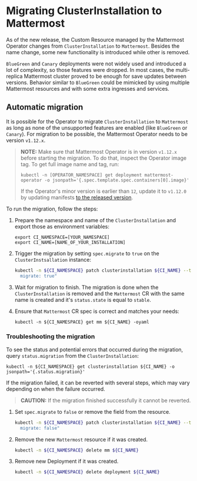 # Migrating ClusterInstallation to Mattermost

As of the new release, the Custom Resource managed by the Mattermost Operator changes from `ClusterInstallation` to `Mattermost`.
Besides the name change, some new functionality is introduced while other is removed.

`BlueGreen` and `Canary` deployments were not widely used and introduced a lot of complexity, so those features were dropped. In most cases, the multi-replica Mattermost cluster proved to be enough for save updates between versions.
Behavior similar to `BlueGreen` could be mimicked by using multiple Mattermost resources and with some extra ingresses and services.

## Automatic migration
It is possible for the Operator to migrate `ClusterInstallation` to `Mattermost` as long as none of the unsupported features are enabled (like `BlueGreen` or `Canary`).
For migration to be possible, the Mattermost Operator needs to be version `v1.12.x`.

> **NOTE:** Make sure that Mattermost Operator is in version `v1.12.x` before starting the migration.
> To do that, inspect the Operator image tag. To get full image name and tag, run:
> ```
> kubectl -n [OPERATOR_NAMESPACE] get deployment mattermost-operator -o jsonpath='{.spec.template.spec.containers[0].image}'
> ```
> If the Operator's minor version is earlier than `12`, update it to `v1.12.0` by updating manifests [to the released version](https://raw.githubusercontent.com/mattermost/mattermost-operator/v1.12.0/docs/mattermost-operator/mattermost-operator.yaml). 

To run the migration, follow the steps:

1. Prepare the namespace and name of the `ClusterInstallation` and export those as environment variables:
    ```
    export CI_NAMESPACE=[YOUR_NAMESPACE]
    export CI_NAME=[NAME_OF_YOUR_INSTALLATION]
    ```

1. Trigger the migration by setting `spec.migrate` to `true` on the `ClusterInstsallation` instance:
    ```bash
    kubectl -n ${CI_NAMESPACE} patch clusterinstallation ${CI_NAME} --type merge --patch "spec:
      migrate: true"
    ```

1. Wait for migration to finish. The migration is done when the `ClusterInstallation` is removed and the `Mattermost` CR with the same name is created and it's `status.state` is equal to `stable`.

3. Ensure that `Mattermost` CR spec is correct and matches your needs:
    ```
    kubectl -n ${CI_NAMESPACE} get mm ${CI_NAME} -oyaml
    ```


### Troubleshooting the migration

To see the status and potential errors that occurred during the migration, query `status.migration` from the `ClusterInstallation`:
```
kubectl -n ${CI_NAMESPACE} get clusterinstallation ${CI_NAME} -o jsonpath='{.status.migration}'
```

If the migration failed, it can be reverted with several steps, which may vary depending on when the failure occurred.
> **CAUTION:** If the migration finished successfully it cannot be reverted.

1. Set `spec.migrate` to `false` or remove the field from the resource.
    ```bash
    kubectl -n ${CI_NAMESPACE} patch clusterinstallation ${CI_NAME} --type merge --patch "spec:
      migrate: false"
    ```

2. Remove the new `Mattermost` resource if it was created.
    ```bash
    kubectl -n ${CI_NAMESPACE} delete mm ${CI_NAME}
    ```

3. Remove new Deployment if it was created.
    ```bash
    kubectl -n ${CI_NAMESPACE} delete deployment ${CI_NAME}
    ```
